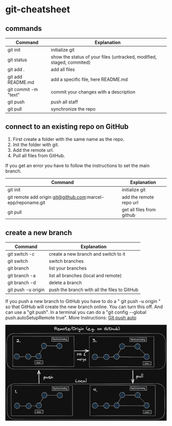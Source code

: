 # git-cheatsheet

## commands

| Command              | Explanation                                                           |
| -------------------- | --------------------------------------------------------------------- |
| git init             | initialize git                                                        |
| git status           | show the status of your files (untracked, modified, staged, commited) |
| git add .            | add all files                                                         |
| git add README.md    | add a specific file, here README.md                                   |
| git commit -m "text" | commit your changes with a description                                |
| git push             | push all staff                                                        |
| git pull             | synchronize the repo                                                  |

## connect to an existing repo on GitHub

1. First create a folder with the same name as the repo.
2. Init the folder with git.
3. Add the remote url.
4. Pull all files from GitHub.

If you get an error you have to follow the instructions to set the main branch.

| Command                                                      | Explanation               |
| ------------------------------------------------------------ | ------------------------- |
| git init                                                     | initialize git            |
| git remote add origin git@github.com:marcel-epp/reponame.git | add the remote repo url   |
| git pull                                                     | get all files from github |

## create a new branch

| Command                         | Explanation                                  |
| ------------------------------- | -------------------------------------------- |
| git switch -c <branchname>      | create a new branch and switch to it         |
| git switch <branchname>         | switch branches                              |
| git branch                      | list your branches                           |
| git branch -a                   | list all branches (local and remote)         |
| git branch -d <branchname>      | delete a branch                              |
| git push -u origin <branchname> | push the branch with all the files to GitHub |

If you push a new branch to GitHub you have to do a " git push -u origin <branchname>" so that GitHub will create the new branch online.
You can turn this off. And can use a "git push". In a terminal you can do a "git config --global push.autoSetupRemote true".
More Instructions: [Git push auto](https://adamj.eu/tech/2022/10/31/git-how-to-automatically-create-upstream-branches/)

![Git Basic Workflow](images/git-basics-branching-workflow.png)
